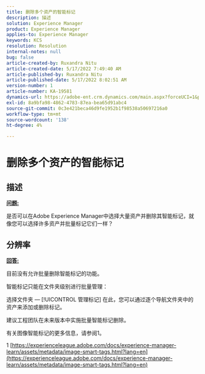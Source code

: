 ```yaml
---
title: 删除多个资产的智能标记
description: 描述
solution: Experience Manager
product: Experience Manager
applies-to: Experience Manager
keywords: KCS
resolution: Resolution
internal-notes: null
bug: false
article-created-by: Ruxandra Nitu
article-created-date: 5/17/2022 7:49:40 AM
article-published-by: Ruxandra Nitu
article-published-date: 5/17/2022 8:02:51 AM
version-number: 1
article-number: KA-19581
dynamics-url: https://adobe-ent.crm.dynamics.com/main.aspx?forceUCI=1&pagetype=entityrecord&etn=knowledgearticle&id=a4e0f7e1-b5d5-ec11-a7b5-000d3a37750e
exl-id: 8a9bfa98-4862-4783-87ea-bea65d91abc4
source-git-commit: 0c3e421beca46d9fe1952b1f98538a50697216a0
workflow-type: tm+mt
source-wordcount: '138'
ht-degree: 4%

---
```


# 删除多个资产的智能标记

## 描述

<u><b>问题:</b></u>

是否可以在Adobe Experience Manager中选择大量资产并删除其智能标记，就像您可以选择许多资产并批量标记它们一样？

## 分辨率


<u><b>回答:</b></u>

目前没有允许批量删除智能标记的功能。

智能标记只能在文件夹级别进行批量管理：

选择文件夹 —  [!UICONTROL 管理标记] 在此，您可以通过逐个导航文件夹中的资产来添加或删除标记。

建议工程团队在未来版本中实施批量智能标记删除。

有关图像智能标记的更多信息，请参阅1。







1 [https://experienceleague.adobe.com/docs/experience-manager-learn/assets/metadata/image-smart-tags.html?lang=en](https://experienceleague.adobe.com/docs/experience-manager-learn/assets/metadata/image-smart-tags.html?lang=en)
